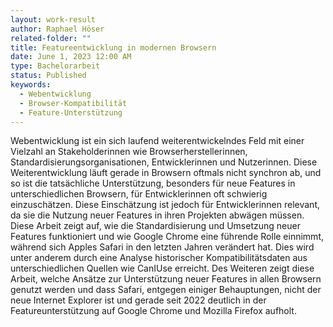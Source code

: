 ```yaml
---
layout: work-result
author: Raphael Höser
related-folder: ""
title: Featureentwicklung in modernen Browsern
date: June 1, 2023 12:00 AM
type: Bachelorarbeit
status: Published
keywords:
  - Webentwicklung
  - Browser-Kompatibilität
  - Feature-Unterstützung
---
```

Webentwicklung ist ein sich laufend weiterentwickelndes Feld mit einer Vielzahl an Stakeholderinnen wie Browserherstellerinnen, Standardisierungsorganisationen, Entwicklerinnen und Nutzerinnen. Diese Weiterentwicklung läuft gerade in Browsern oftmals nicht synchron ab, und so ist die tatsächliche Unterstützung, besonders für neue Features in unterschiedlichen Browsern, für Entwicklerinnen oft schwierig einzuschätzen. Diese Einschätzung ist jedoch für Entwicklerinnen relevant, da sie die Nutzung neuer Features in ihren Projekten abwägen müssen. Diese Arbeit zeigt auf, wie die Standardisierung und Umsetzung neuer Features funktioniert und wie Google Chrome eine führende Rolle einnimmt, während sich Apples Safari in den letzten Jahren verändert hat. Dies wird unter anderem durch eine Analyse historischer Kompatibilitätsdaten aus unterschiedlichen Quellen wie CanIUse erreicht. Des Weiteren zeigt diese Arbeit, welche Ansätze zur Unterstützung neuer Features in allen Browsern genutzt werden und dass Safari, entgegen einiger Behauptungen, nicht der neue Internet Explorer ist und gerade seit 2022 deutlich in der Featureunterstützung auf Google Chrome und Mozilla Firefox aufholt.
